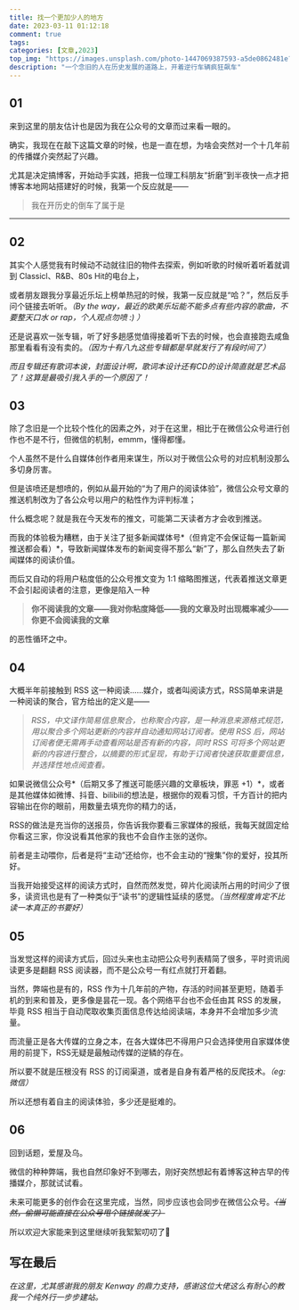 ```yaml
---
title: 找一个更加少人的地方
date: 2023-03-11 01:12:18
comment: true
tags:
categories: [文章,2023]
top_img: "https://images.unsplash.com/photo-1447069387593-a5de0862481e?ixlib=rb-4.0.3&ixid=MnwxMjA3fDB8MHxwaG90by1wYWdlfHx8fGVufDB8fHx8&auto=format&fit=crop&w=869&q=80"
description: "一个念旧的人在历史发展的道路上，开着逆行车辆疯狂飙车"
---
```

## 01
来到这里的朋友估计也是因为我在公众号的文章而过来看一眼的。

确实，我现在在敲下这篇文章的时候，也是一直在想，为啥会突然对一个十几年前的传播媒介突然起了兴趣。

尤其是决定搞博客，开始动手实践，把我一位理工科朋友“折磨”到半夜快一点才把博客本地网站搭建好的时候，我第一个反应就是——

>我在开历史的倒车了属于是
***

## 02
其实个人感觉我有时候动不动就往旧的物件去探索，例如听歌的时候听着听着就调到 Classicl、R&B、80s Hit的电台上，

或者朋友跟我分享最近乐坛上榜单热冠的时候，我第一反应就是“哈？”，然后反手问个链接去听听。*（By the way，最近的欧美乐坛能不能多点有些内容的歌曲，不要整天口水 or rap，个人观点勿喷 :) ）*

还是说喜欢一张专辑，听了好多趟感觉值得接着听下去的时候，也会直接跑去咸鱼那里看看有没有卖的。*（因为十有八九这些专辑都是早就发行了有段时间了）*

*而且专辑还有歌词本诶，封面设计啊，歌词本设计还有CD的设计简直就是艺术品了！这算是最吸引我入手的一个原因了！*

## 03
除了念旧是一个比较个性化的因素之外，对于在这里，相比于在微信公众号进行创作也不是不行，但微信的机制，emmm，懂得都懂。

个人虽然不是什么自媒体创作者用来谋生，所以对于微信公众号的对应机制没那么多切身厉害。

但是该喷还是想喷的，例如从最开始的“为了用户的阅读体验”，微信公众号文章的推送机制改为了各公众号以用户的粘性作为评判标准；

什么概念呢？就是我在今天发布的推文，可能第二天读者方才会收到推送。

而我的体验极为糟糕，由于关注了挺多新闻媒体号*（但肯定不会保证每一篇新闻推送都会看）*，导致新闻媒体发布的新闻变得不那么“新”了，那么自然失去了新闻媒体的阅读价值。

而后又自动的将用户粘度低的公众号推文变为 1:1 缩略图推送，代表着推送文章更不会引起阅读者的注意，更像是陷入一种

>**你不阅读我的文章——我对你粘度降低——我的文章及时出现概率减少——你更不会阅读我的文章**

的恶性循环之中。

## 04
大概半年前接触到 RSS 这一种阅读……媒介，或者叫阅读方式，RSS简单来讲是一种阅读的聚合，官方给出的定义是——

>*RSS，中文译作简易信息聚合，也称聚合内容，是一种消息来源格式规范，用以聚合多个网站更新的内容并自动通知网站订阅者。使用 RSS 后，网站订阅者便无需再手动查看网站是否有新的内容，同时 RSS 可将多个网站更新的内容进行整合，以摘要的形式呈现，有助于订阅者快速获取重要信息，并选择性地点阅查看。*

如果说微信公众号*（后期又多了推送可能感兴趣的文章板块，罪恶 +1）*，或者是其他媒体如微博、抖音、bilibili的想法是，根据你的观看习惯，千方百计的把内容输出在你的眼前，用数量去填充你的精力的话，

RSS的做法是充当你的送报员，你告诉我你要看三家媒体的报纸，我每天就固定给你看这三家，你没说看其他家的我也不会自作主张的送你。

前者是主动喂你，后者是将“主动”还给你，也不会主动的“搜集”你的爱好，投其所好。

当我开始接受这样的阅读方式时，自然而然发觉，碎片化阅读所占用的时间少了很多，读资讯也是有了一种类似于“读书”的逻辑性延续的感觉。*（当然程度肯定不比读一本真正的书要好）*

## 05
当发觉这样的阅读方式后，回过头来也主动把公众号列表精简了很多，平时资讯阅读更多是翻翻 RSS 阅读器，而不是公众号一有红点就打开着翻。

当然，弊端也是有的，RSS 作为十几年前的产物，存活的时间甚至更短，随着手机的到来和普及，更多像是昙花一现。各个网络平台也不会任由其 RSS 的发展，毕竟 RSS 相当于自动爬取收集页面信息传达给阅读端，本身并不会增加多少流量。

而流量正是各大传媒的立身之本，在各大媒体巴不得用户只会选择使用自家媒体使用的前提下，RSS无疑是最触动传媒的逆鳞的存在。

所以要不就是压根没有 RSS 的订阅渠道，或者是自身有着严格的反爬技术。*（eg: 微信）*

所以还想有着自主的阅读体验，多少还是挺难的。

## 06
回到话题，爱屋及乌。

微信的种种弊端，我也自然印象好不到哪去，刚好突然想起有着博客这种古早的传播媒介，那就试试看。

未来可能更多的创作会在这里完成，当然，同步应该也会同步在微信公众号。~~*（当然，偷懒可能直接在公众号甩个链接就发了）*~~

所以欢迎大家能来到这里继续听我絮絮叨叨了🤣


## 写在最后
*在这里，尤其感谢我的朋友 Kenway 的鼎力支持，感谢这位大佬这么有耐心的教我一个纯外行一步步建站。*

